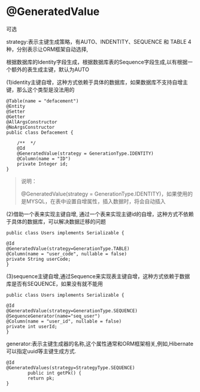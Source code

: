 # @GeneratedValue

可选

strategy:表示主键生成策略，有AUTO、INDENTITY、SEQUENCE 和 TABLE 4种，分别表示让ORM框架自动选择,

根据数据库的Identity字段生成，根据数据库表的Sequence字段生成,以有根据一个额外的表生成主键，默认为AUTO

\(1\)identity主键自增，这种方式依赖于具体的数据库，如果数据库不支持自增主键，那么这个类型是没法用的

```
@Table(name = "defacement")
@Entity
@Setter
@Getter
@AllArgsConstructor
@NoArgsConstructor
public class Defacement {

    /**  */
    @Id
    @GeneratedValue(strategy = GenerationType.IDENTITY)
    @Column(name = "ID")
    private Integer id;
}
```

> 说明：
>
> @GeneratedValue\(strategy = GenerationType.IDENTITY\)，如果使用的是MYSQL，在表中设置自增属性，插入数据时，将会自动插入

\(2\)借助一个表来实现主键自增, 通过一个表来实现主键id的自增，这种方式不依赖于具体的数据库，可以解决数据迁移的问题

```
public class Users implements Serializable {

@Id
@GeneratedValue(strategy=GenerationType.TABLE)
@Column(name = "user_code", nullable = false)
private String userCode;
}
```

\(3\)sequence主键自增,通过Sequence来实现表主键自增，这种方式依赖于数据库是否有SEQUENCE，如果没有就不能用

```
public class Users implements Serializable {

@Id
@GeneratedValue(strategy=GenerationType.SEQUENCE)
@SequenceGenerator(name="seq_user")
@Column(name = "user_id", nullable = false)
private int userId;
}
```

generator:表示主键生成器的名称,这个属性通常和ORM框架相关,例如,Hibernate可以指定uuid等主键生成方式.

```
@Id
@GeneratedValues(strategy=StrategyType.SEQUENCE)
        public int getPk() {
        return pk;
}
```



